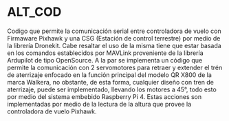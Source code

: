 # ALT_COD
Codigo que permite la comunicación serial entre controladora de vuelo con Firmaware Pixhawk y una CSG (Estación de control terrestre) por medio de la librería Dronekit. Cabe resaltar el uso de la misma tiene que estar basada en los comandos establecidos por MAVLink proveniente de la librería Ardupilot de tipo OpenSource. A la par se implementa un código que permite la comunicación con 2 servomotores para retraer y extender el trén de aterrizaje enfocado en la función principal del modelo QR X800 de la marca Walkera, no obstante, de esta forma, cualquier diseño con tren de aterrizaje, puede ser implementado, llevando los motores a 45°, todo esto por medio del sistema embebido Raspberry Pi 4. Estas acciones son implementadas por medio de la lectura de la altura que provee la controladora de vuelo Pixhawk.
